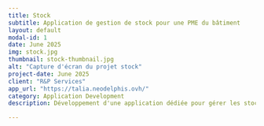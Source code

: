```yaml
---
title: Stock
subtitle: Application de gestion de stock pour une PME du bâtiment
layout: default
modal-id: 1
date: June 2025
img: stock.jpg
thumbnail: stock-thumbnail.jpg
alt: "Capture d'écran du projet stock"
project-date: June 2025
client: "R&P Services"
app_url: "https://talia.neodelphis.ovh/"
category: Application Development
description: Développement d'une application dédiée pour gérer les stocks d'une entreprise du bâtiment.

---
```

